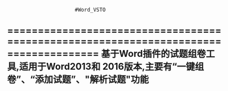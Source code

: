                           #Word_VSTO
=====================================================================================
基于Word插件的试题组卷工具,适用于Word2013和 2016版本,主要有“一键组卷”、“添加试题”、"解析试题"功能
----------------------------------------------------------------------------------------

